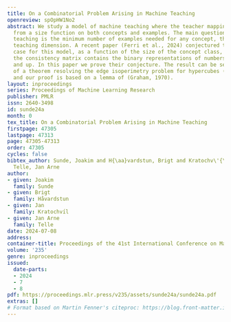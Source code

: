 ```yaml
---
title: On a Combinatorial Problem Arising in Machine Teaching
openreview: spOpHW1No2
abstract: We study a model of machine teaching where the teacher mapping is constructed
  from a size function on both concepts and examples. The main question in machine
  teaching is the minimum number of examples needed for any concept, the so-called
  teaching dimension. A recent paper (Ferri et al., 2024) conjectured that the worst
  case for this model, as a function of the size of the concept class, occurs when
  the consistency matrix contains the binary representations of numbers from zero
  and up. In this paper we prove their conjecture. The result can be seen as a generalization
  of a theorem resolving the edge isoperimetry problem for hypercubes (Hart, 1976),
  and our proof is based on a lemma of (Graham, 1970).
layout: inproceedings
series: Proceedings of Machine Learning Research
publisher: PMLR
issn: 2640-3498
id: sunde24a
month: 0
tex_title: On a Combinatorial Problem Arising in Machine Teaching
firstpage: 47305
lastpage: 47313
page: 47305-47313
order: 47305
cycles: false
bibtex_author: Sunde, Joakim and H{\aa}vardstun, Brigt and Kratochv\'{\i}l, Jan and
  Telle, Jan Arne
author:
- given: Joakim
  family: Sunde
- given: Brigt
  family: Håvardstun
- given: Jan
  family: Kratochvı́l
- given: Jan Arne
  family: Telle
date: 2024-07-08
address:
container-title: Proceedings of the 41st International Conference on Machine Learning
volume: '235'
genre: inproceedings
issued:
  date-parts:
  - 2024
  - 7
  - 8
pdf: https://proceedings.mlr.press/v235/assets/sunde24a/sunde24a.pdf
extras: []
# Format based on Martin Fenner's citeproc: https://blog.front-matter.io/posts/citeproc-yaml-for-bibliographies/
---
```

